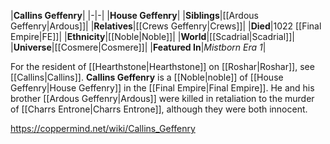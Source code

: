 |**Callins Geffenry**|
|-|-|
|**House Geffenry**|
|**Siblings**|[[Ardous Geffenry\|Ardous]]|
|**Relatives**|[[Crews Geffenry\|Crews]]|
|**Died**|1022 [[Final Empire\|FE]]|
|**Ethnicity**|[[Noble\|Noble]]|
|**World**|[[Scadrial\|Scadrial]]|
|**Universe**|[[Cosmere\|Cosmere]]|
|**Featured In**|*Mistborn Era 1*|

For the resident of [[Hearthstone\|Hearthstone]] on [[Roshar\|Roshar]], see [[Callins\|Callins]].
**Callins Geffenry** is a [[Noble\|noble]] of [[House Geffenry\|House Geffenry]] in the [[Final Empire\|Final Empire]].
He and his brother [[Ardous Geffenry\|Ardous]] were killed in retaliation to the murder of [[Charrs Entrone\|Charrs Entrone]], although they were both innocent.



https://coppermind.net/wiki/Callins_Geffenry